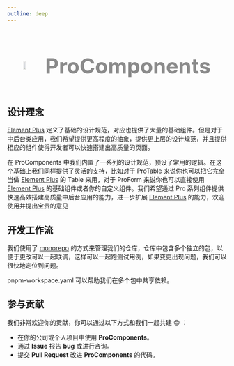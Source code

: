 ```yaml
---
outline: deep
---
```


<h1 style="opacity: 0.5;font-size: 5vw; margin-bottom: 60px; display: flex; align-items: center; justify-content: center">
   <img src="/element-plus-logo-small.svg" width="10%"/>ProComponents
</h1>

## 设计理念

[Element Plus](https://element-plus.org/zh-CN/) 定义了基础的设计规范，对应也提供了大量的基础组件。但是对于中后台类应用，我们希望提供更高程度的抽象，提供更上层的设计规范，并且提供相应的组件使得开发者可以快速搭建出高质量的页面。

在 ProComponents 中我们内置了一系列的设计规范，预设了常用的逻辑。在这个基础上我们同样提供了灵活的支持，比如对于 ProTable 来说你也可以把它完全当做 [Element Plus](https://element-plus.org/zh-CN/) 的 Table 来用，对于 ProForm 来说你也可以直接使用 [Element Plus](https://element-plus.org/zh-CN/) 的基础组件或者你的自定义组件。我们希望通过 Pro 系列组件提供快速高效搭建高质量中后台应用的能力，进一步扩展 [Element Plus](https://element-plus.org/zh-CN/) 的能力，欢迎使用并提出宝贵的意见

## 开发工作流

我们使用了 [monorepo](#) 的方式来管理我们的仓库，仓库中包含多个独立的包，以便于更改可以一起联调，这样可以一起跑测试用例，如果变更出现问题，我们可以很快地定位到问题。

pnpm-workspace.yaml 可以帮助我们在多个包中共享依赖。

## 参与贡献

我们非常欢迎你的贡献，你可以通过以下方式和我们一起共建 😊 ：

- 在你的公司或个人项目中使用 **ProComponents**。
- 通过 **Issue** 报告 **bug** 或进行咨询。
- 提交 **Pull Request** 改进 **ProComponents** 的代码。